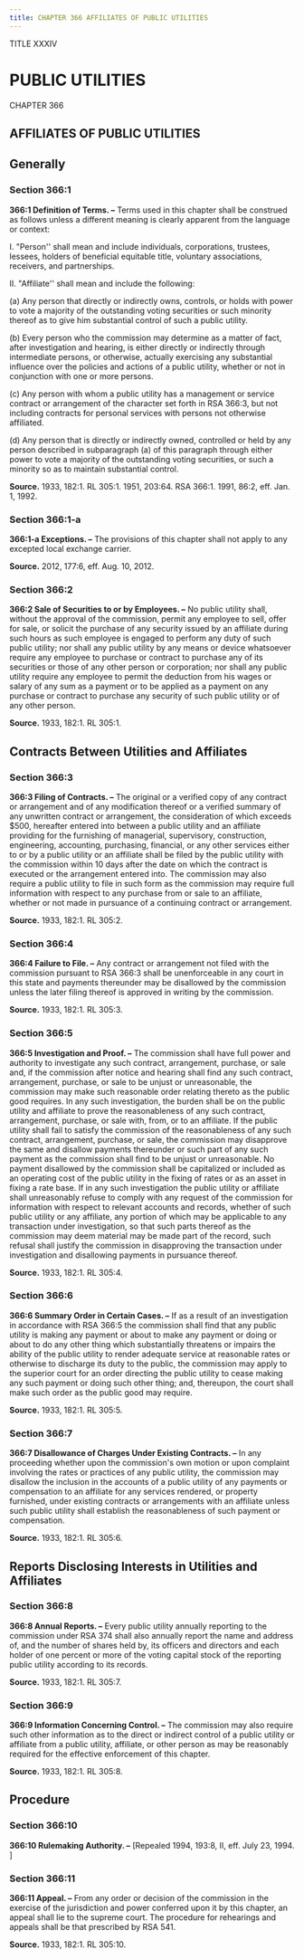 ```yaml
---
title: CHAPTER 366 AFFILIATES OF PUBLIC UTILITIES
---
```


TITLE XXXIV
                                             
PUBLIC UTILITIES
================

CHAPTER 366
                                             
AFFILIATES OF PUBLIC UTILITIES
------------------------------

Generally
---------

### Section 366:1

 **366:1 Definition of Terms. –** Terms used in this chapter shall be
construed as follows unless a different meaning is clearly apparent from
the language or context:
                                             
 I. "Person'' shall mean and include individuals, corporations,
trustees, lessees, holders of beneficial equitable title, voluntary
associations, receivers, and partnerships.
                                             
 II. "Affiliate'' shall mean and include the following:
                                             
 (a) Any person that directly or indirectly owns, controls, or
holds with power to vote a majority of the outstanding voting securities
or such minority thereof as to give him substantial control of such a
public utility.
                                             
 (b) Every person who the commission may determine as a matter of
fact, after investigation and hearing, is either directly or indirectly
through intermediate persons, or otherwise, actually exercising any
substantial influence over the policies and actions of a public utility,
whether or not in conjunction with one or more persons.
                                             
 (c) Any person with whom a public utility has a management or
service contract or arrangement of the character set forth in RSA 366:3,
but not including contracts for personal services with persons not
otherwise affiliated.
                                             
 (d) Any person that is directly or indirectly owned, controlled
or held by any person described in subparagraph (a) of this paragraph
through either power to vote a majority of the outstanding voting
securities, or such a minority so as to maintain substantial control.

**Source.** 1933, 182:1. RL 305:1. 1951, 203:64. RSA 366:1. 1991, 86:2,
eff. Jan. 1, 1992.

### Section 366:1-a

 **366:1-a Exceptions. –** The provisions of this chapter shall not
apply to any excepted local exchange carrier.

**Source.** 2012, 177:6, eff. Aug. 10, 2012.

### Section 366:2

 **366:2 Sale of Securities to or by Employees. –** No public utility
shall, without the approval of the commission, permit any employee to
sell, offer for sale, or solicit the purchase of any security issued by
an affiliate during such hours as such employee is engaged to perform
any duty of such public utility; nor shall any public utility by any
means or device whatsoever require any employee to purchase or contract
to purchase any of its securities or those of any other person or
corporation; nor shall any public utility require any employee to permit
the deduction from his wages or salary of any sum as a payment or to be
applied as a payment on any purchase or contract to purchase any
security of such public utility or of any other person.

**Source.** 1933, 182:1. RL 305:1.

Contracts Between Utilities and Affiliates
------------------------------------------

### Section 366:3

 **366:3 Filing of Contracts. –** The original or a verified copy of
any contract or arrangement and of any modification thereof or a
verified summary of any unwritten contract or arrangement, the
consideration of which exceeds 
                                             $500, hereafter entered into between a
public utility and an affiliate providing for the furnishing of
managerial, supervisory, construction, engineering, accounting,
purchasing, financial, or any other services either to or by a public
utility or an affiliate shall be filed by the public utility with the
commission within 10 days after the date on which the contract is
executed or the arrangement entered into. The commission may also
require a public utility to file in such form as the commission may
require full information with respect to any purchase from or sale to an
affiliate, whether or not made in pursuance of a continuing contract or
arrangement.

**Source.** 1933, 182:1. RL 305:2.

### Section 366:4

 **366:4 Failure to File. –** Any contract or arrangement not filed
with the commission pursuant to RSA 366:3 shall be unenforceable in any
court in this state and payments thereunder may be disallowed by the
commission unless the later filing thereof is approved in writing by the
commission.

**Source.** 1933, 182:1. RL 305:3.

### Section 366:5

 **366:5 Investigation and Proof. –** The commission shall have full
power and authority to investigate any such contract, arrangement,
purchase, or sale and, if the commission after notice and hearing shall
find any such contract, arrangement, purchase, or sale to be unjust or
unreasonable, the commission may make such reasonable order relating
thereto as the public good requires. In any such investigation, the
burden shall be on the public utility and affiliate to prove the
reasonableness of any such contract, arrangement, purchase, or sale
with, from, or to an affiliate. If the public utility shall fail to
satisfy the commission of the reasonableness of any such contract,
arrangement, purchase, or sale, the commission may disapprove the same
and disallow payments thereunder or such part of any such payment as the
commission shall find to be unjust or unreasonable. No payment
disallowed by the commission shall be capitalized or included as an
operating cost of the public utility in the fixing of rates or as an
asset in fixing a rate base. If in any such investigation the public
utility or affiliate shall unreasonably refuse to comply with any
request of the commission for information with respect to relevant
accounts and records, whether of such public utility or any affiliate,
any portion of which may be applicable to any transaction under
investigation, so that such parts thereof as the commission may deem
material may be made part of the record, such refusal shall justify the
commission in disapproving the transaction under investigation and
disallowing payments in pursuance thereof.

**Source.** 1933, 182:1. RL 305:4.

### Section 366:6

 **366:6 Summary Order in Certain Cases. –** If as a result of an
investigation in accordance with RSA 366:5 the commission shall find
that any public utility is making any payment or about to make any
payment or doing or about to do any other thing which substantially
threatens or impairs the ability of the public utility to render
adequate service at reasonable rates or otherwise to discharge its duty
to the public, the commission may apply to the superior court for an
order directing the public utility to cease making any such payment or
doing such other thing; and, thereupon, the court shall make such order
as the public good may require.

**Source.** 1933, 182:1. RL 305:5.

### Section 366:7

 **366:7 Disallowance of Charges Under Existing Contracts. –** In any
proceeding whether upon the commission's own motion or upon complaint
involving the rates or practices of any public utility, the commission
may disallow the inclusion in the accounts of a public utility of any
payments or compensation to an affiliate for any services rendered, or
property furnished, under existing contracts or arrangements with an
affiliate unless such public utility shall establish the reasonableness
of such payment or compensation.

**Source.** 1933, 182:1. RL 305:6.

Reports Disclosing Interests in Utilities and Affiliates
--------------------------------------------------------

### Section 366:8

 **366:8 Annual Reports. –** Every public utility annually reporting
to the commission under RSA 374 shall also annually report the name and
address of, and the number of shares held by, its officers and directors
and each holder of one percent or more of the voting capital stock of
the reporting public utility according to its records.

**Source.** 1933, 182:1. RL 305:7.

### Section 366:9

 **366:9 Information Concerning Control. –** The commission may also
require such other information as to the direct or indirect control of a
public utility or affiliate from a public utility, affiliate, or other
person as may be reasonably required for the effective enforcement of
this chapter.

**Source.** 1933, 182:1. RL 305:8.

Procedure
---------

### Section 366:10

 **366:10 Rulemaking Authority. –** 
                                             [Repealed 1994, 193:8, II, eff.
July 23, 1994.
                                             ]

### Section 366:11

 **366:11 Appeal. –** From any order or decision of the commission in
the exercise of the jurisdiction and power conferred upon it by this
chapter, an appeal shall lie to the supreme court. The procedure for
rehearings and appeals shall be that prescribed by RSA 541.

**Source.** 1933, 182:1. RL 305:10.
